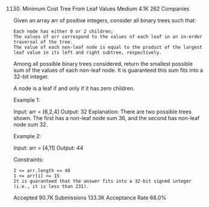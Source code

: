 1130. Minimum Cost Tree From Leaf Values
Medium
4.1K
262
Companies

Given an array arr of positive integers, consider all binary trees such that:

    Each node has either 0 or 2 children;
    The values of arr correspond to the values of each leaf in an in-order traversal of the tree.
    The value of each non-leaf node is equal to the product of the largest leaf value in its left and right subtree, respectively.

Among all possible binary trees considered, return the smallest possible sum of the values of each non-leaf node. It is guaranteed this sum fits into a 32-bit integer.

A node is a leaf if and only if it has zero children.

 

Example 1:

Input: arr = [6,2,4]
Output: 32
Explanation: There are two possible trees shown.
The first has a non-leaf node sum 36, and the second has non-leaf node sum 32.

Example 2:

Input: arr = [4,11]
Output: 44

 

Constraints:

    2 <= arr.length <= 40
    1 <= arr[i] <= 15
    It is guaranteed that the answer fits into a 32-bit signed integer (i.e., it is less than 231).

Accepted
90.7K
Submissions
133.3K
Acceptance Rate
68.0%

